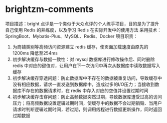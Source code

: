 # brightzm-comments
项目描述：bright  点评是一个类似于大众点评的个人练手项目，目的是为了提升自己使用 Redis  的熟练度，以及学习 Redis  在实际开发中的使用方法
采用技术：SpringBoot、Mybatis-Plus、MySQL、Redis、Docker 
项目职责：
1. 为商铺类别等高频访问资源建立 redis  缓存，使页面加载速度由原先的1200ms 降低至254ms
2. 初步解决缓存与数据一致性：对 mysql  数据库进行修改操作后、同时删除 redis  中对应的键值对，让用户在下一次访问中再次从数据库中读取数据写入缓存
3. 初步解决缓存穿透问题：防止数据库中不存在的数据被重复访问，导致缓存中没有相应数据，请求一直发送到数据库中，造成过多的I/O压力；当接收到数据库不存在的数据请求时，在 redis  中存入对应的空值并设置过期时间
4. 初步解决缓存击穿问题：防止高频数据突然过期，导致数据库遭受过高的访问压力；将高频数据设置逻辑过期时间，使缓存中的数据不会过期销毁、当用户请求时判断逻辑过期时间，若过期，则调用线程进行数据更新操作，同时返回过期数据
